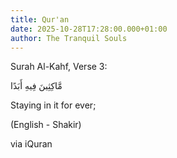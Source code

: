```yaml
---
title: Qur'an
date: 2025-10-28T17:28:00.000+01:00
author: The Tranquil Souls
---
```

Surah Al-Kahf, Verse 3:

مَّاكِثِينَ فِيهِ أَبَدًا



Staying in it for ever;

(English - Shakir)



via iQuran
